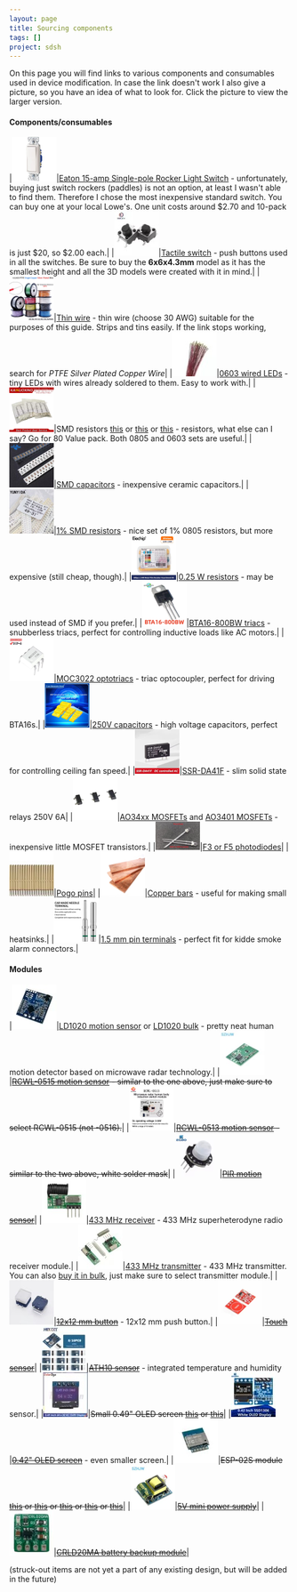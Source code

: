 ```yaml
---
layout: page
title: Sourcing components
tags: []
project: sdsh
---
```


On this page you will find links to various components and consumables used in device modification.
In case the link doesn't work I also give a picture, so you have an idea of what to look for. Click the picture to view the larger version.

#### Components/consumables

|[![](/images/buying-guide/eatonswt.png)](/images/buying-guide/eatonsw.png)|[Eaton 15-amp Single-pole Rocker Light Switch](https://www.lowes.com/pd/Eaton-Single-Pole-White-Compatible-with-LED-Rocker-Light-Switch/1001438232) - unfortunately, buying just switch rockers (paddles) is not an option, at least I wasn't able to find them. Therefore I chose the most inexpensive standard switch. You can buy one at your local Lowe's. One unit costs around $2.70 and 10-pack is just $20, so $2.00 each.|
|[![](/images/buying-guide/tactilet.png)](/images/buying-guide/tactile.png)|[Tactile switch](https://s.click.aliexpress.com/e/_olna817) - push buttons used in all the switches. Be sure to buy the **6x6x4.3mm** model as it has the smallest height and all the 3D models were created with it in mind.|
|[![](/images/buying-guide/ptfewiret.png)](/images/buying-guide/ptfewire.png)|[Thin wire](https://s.click.aliexpress.com/e/_okKb0gh) - thin wire (choose 30 AWG) suitable for the purposes of this guide. Strips and tins easily. If the link stops working, search for *PTFE Silver Plated Copper Wire*|
|[![](/images/buying-guide/ledst.png)](/images/buying-guide/leds.png)|[0603 wired LEDs](https://www.aliexpress.us/item/3256807100424923.html) - tiny LEDs with wires already soldered to them. Easy to work with.|
|[![](/images/buying-guide/smdrt.png)](/images/buying-guide/smdr.png)|SMD resistors [this](https://s.click.aliexpress.com/e/_oCKK0lb) or [this](https://s.click.aliexpress.com/e/_oCnAjmZ) or [this](https://s.click.aliexpress.com/e/_oBxe0px) - resistors, what else can I say? Go for 80 Value pack. Both 0805 and 0603 sets are useful.|
|[![](/images/buying-guide/cercapt.png)](/images/buying-guide/cercap.png)|[SMD capacitors](https://s.click.aliexpress.com/e/_okKs0iV) - inexpensive ceramic capacitors.|
|[![](/images/buying-guide/smdr1t.png)](/images/buying-guide/smdr1.png)|[1% SMD resistors](https://s.click.aliexpress.com/e/_okK1VP7) - nice set of 1% 0805 resistors, but more expensive (still cheap, though).|
|[![](/images/buying-guide/resistorst.png)](/images/buying-guide/resistors.png)|[0.25 W resistors](https://s.click.aliexpress.com/e/_oFEnMKz) - may be used instead of SMD if you prefer.|
|[![](/images/buying-guide/bta16t.png)](/images/buying-guide/bta16.png)|[BTA16-800BW triacs](https://s.click.aliexpress.com/e/_on5zdPj) - snubberless triacs, perfect for controlling inductive loads like AC motors.|
|[![](/images/buying-guide/moc3022t.png)](/images/buying-guide/moc3022.png)|[MOC3022 optotriacs](https://s.click.aliexpress.com/e/_ok753eD) - triac optocoupler, perfect for driving BTA16s.|
|[![](/images/buying-guide/caps250t.png)](/images/buying-guide/caps250.png)|[250V capacitors](https://s.click.aliexpress.com/e/_oklmce9) - high voltage capacitors, perfect for controlling ceiling fan speed.|
|[![](/images/buying-guide/ssrdt.png)](/images/buying-guide/ssrd.png)|[SSR-DA41F](https://s.click.aliexpress.com/e/_op8NM6z) - slim solid state relays 250V 6A|
|[![](/images/buying-guide/sot23t.png)](/images/buying-guide/sot23.png)|[AO34xx MOSFETs](https://www.aliexpress.us/item/3256806546654103.html) and [AO3401 MOSFETs](https://s.click.aliexpress.com/e/_oDdSTQ1) - inexpensive little MOSFET transistors.|
|[![](/images/buying-guide/f3f5t.png)](/images/buying-guide/f3f5.png)|[F3 or F5 photodiodes](https://s.click.aliexpress.com/e/_oomfZLL)|
|[![](/images/buying-guide/pogot.png)](/images/buying-guide/pogo.png)|[Pogo pins](https://www.aliexpress.us/item/3256806680191169.html)|
|[![](/images/buying-guide/copbart.png)](/images/buying-guide/copbar.png)|[Copper bars](https://s.click.aliexpress.com/e/_opaCCCh) - useful for making small heatsinks.|
|[![](/images/buying-guide/dt15t.png)](/images/buying-guide/dt15.png)|[1.5 mm pin terminals](https://s.click.aliexpress.com/e/_oCZszPL) - perfect fit for kidde smoke alarm connectors.|

#### Modules

|[![](/images/buying-guide/ld1020t.png)](/images/buying-guide/ld1020.png)|[LD1020 motion sensor](https://www.aliexpress.us/item/3256805644140939.html) or [LD1020 bulk](https://www.aliexpress.us/item/3256805229703808.html) - pretty neat human motion detector based on microwave radar technology.|
|[![](/images/buying-guide/rcwlt.png)](/images/buying-guide/rcwl.png)|~~[RCWL-0515 motion sensor](https://s.click.aliexpress.com/e/_oDpnc3R) - similar to the one above, just make sure to select RCWL-0515 (not -0516).~~|
|[![](/images/buying-guide/rcwlwt.png)](/images/buying-guide/rcwlw.png)|~~[RCWL-0513 motion sensor](https://s.click.aliexpress.com/e/_oB8gaLr) - similar to the two above, white solder mask~~|
|[![](/images/buying-guide/pirt.png)](/images/buying-guide/pir.png)|~~[PIR motion sensor](https://www.aliexpress.us/item/3256806400757837.html)~~|
|[![](/images/buying-guide/receivert.png)](/images/buying-guide/receiver.png)|[433 MHz receiver](https://www.aliexpress.us/item/3256806532027217.html) - 433 MHz superheterodyne radio receiver module.|
|[![](/images/buying-guide/transmittert.png)](/images/buying-guide/transmitter.png)|[433 MHz transmitter](https://www.aliexpress.us/item/3256806072625866.html) - 433 MHz transmitter. You can also [buy it in bulk](https://s.click.aliexpress.com/e/_omcjEtL), just make sure to select transmitter module.|
|[![](/images/buying-guide/button12t.png)](/images/buying-guide/button12.png)|~~[12x12 mm button](https://www.aliexpress.us/item/3256801442957890.html)~~ - 12x12 mm push button.|
|[![](/images/buying-guide/toucht.png)](/images/buying-guide/touch.png)|~~[Touch sensor](https://www.aliexpress.us/item/2251832265472668.html)~~|
|[![](/images/buying-guide/ath10t.png)](/images/buying-guide/ath10.png)|~~[ATH10 sensor](https://s.click.aliexpress.com/e/_olb0lXL)~~ - integrated temperature and humidity sensor.|
|[![](/images/buying-guide/oled049t.png)](/images/buying-guide/oled049.png)|~~Small 0.49" OLED screen [this](https://s.click.aliexpress.com/e/_ooBy3VR) or [this](https://www.aliexpress.us/item/3256806679227998.html)~~|
|[![](/images/buying-guide/oled042t.png)](/images/buying-guide/oled042.png)|~~[0.42" OLED screen](https://www.aliexpress.us/item/3256806680266508.html)~~ - even smaller screen.|
|[![](/images/buying-guide/esp02st.png)](/images/buying-guide/esp02s.png)|~~ESP-02S module [this](https://s.click.aliexpress.com/e/_oDCKYGh) or [this](https://s.click.aliexpress.com/e/_ombYTJF) or [this](https://s.click.aliexpress.com/e/_ooktZZf) or [this](https://s.click.aliexpress.com/e/_omg0MNT) or [this](https://s.click.aliexpress.com/e/_oFJya8D)~~|
|[![](/images/buying-guide/5vpsut.png)](/images/buying-guide/5vpsu.png)|~~[5V mini power supply](https://s.click.aliexpress.com/e/_oEm0igZ)~~|
|[![](/images/buying-guide/crld20mat.png)](/images/buying-guide/crld20ma.png)|~~[CRLD20MA battery backup module](https://www.aliexpress.us/item/3256806405860549.html)~~|

(struck-out items are not yet a part of any existing design, but will be added in the future)
